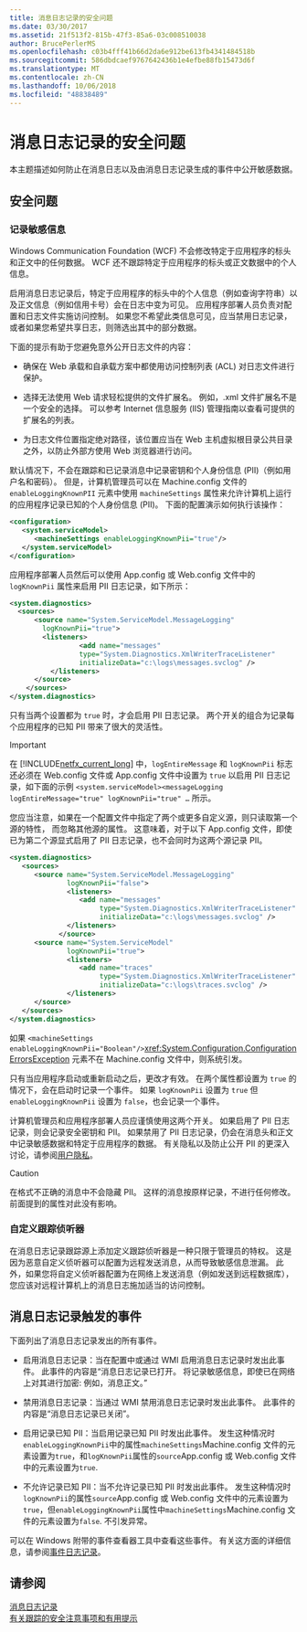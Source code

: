 ```yaml
---
title: 消息日志记录的安全问题
ms.date: 03/30/2017
ms.assetid: 21f513f2-815b-47f3-85a6-03c008510038
author: BrucePerlerMS
ms.openlocfilehash: c03b4fff41b66d2da6e912be613fb4341484518b
ms.sourcegitcommit: 586dbdcaef9767642436b1e4efbe88fb15473d6f
ms.translationtype: MT
ms.contentlocale: zh-CN
ms.lasthandoff: 10/06/2018
ms.locfileid: "48838489"
---
```

# <a name="security-concerns-for-message-logging"></a>消息日志记录的安全问题
本主题描述如何防止在消息日志以及由消息日志记录生成的事件中公开敏感数据。  
  
## <a name="security-concerns"></a>安全问题  
  
### <a name="logging-sensitive-information"></a>记录敏感信息  
 Windows Communication Foundation (WCF) 不会修改特定于应用程序的标头和正文中的任何数据。 WCF 还不跟踪特定于应用程序的标头或正文数据中的个人信息。  
  
 启用消息日志记录后，特定于应用程序的标头中的个人信息（例如查询字符串）以及正文信息（例如信用卡号）会在日志中变为可见。 应用程序部署人员负责对配置和日志文件实施访问控制。 如果您不希望此类信息可见，应当禁用日志记录，或者如果您希望共享日志，则筛选出其中的部分数据。  
  
 下面的提示有助于您避免意外公开日志文件的内容：  
  
-   确保在 Web 承载和自承载方案中都使用访问控制列表 (ACL) 对日志文件进行保护。  
  
-   选择无法使用 Web 请求轻松提供的文件扩展名。 例如，.xml 文件扩展名不是一个安全的选择。 可以参考 Internet 信息服务 (IIS) 管理指南以查看可提供的扩展名的列表。  
  
-   为日志文件位置指定绝对路径，该位置应当在 Web 主机虚拟根目录公共目录之外，以防止外部方使用 Web 浏览器进行访问。  
  
 默认情况下，不会在跟踪和已记录消息中记录密钥和个人身份信息 (PII)（例如用户名和密码）。 但是，计算机管理员可以在 Machine.config 文件的 `enableLoggingKnownPII` 元素中使用 `machineSettings` 属性来允许计算机上运行的应用程序记录已知的个人身份信息 (PII)。 下面的配置演示如何执行该操作：  
  
```xml  
<configuration>  
   <system.serviceModel>  
      <machineSettings enableLoggingKnownPii="true"/>  
   </system.serviceModel>  
</configuration>   
```  
  
 应用程序部署人员然后可以使用 App.config 或 Web.config 文件中的 `logKnownPii` 属性来启用 PII 日志记录，如下所示：  
  
```xml  
<system.diagnostics>  
  <sources>  
      <source name="System.ServiceModel.MessageLogging"  
        logKnownPii="true">  
        <listeners>  
                 <add name="messages"  
                 type="System.Diagnostics.XmlWriterTraceListener"  
                 initializeData="c:\logs\messages.svclog" />  
          </listeners>  
      </source>  
    </sources>  
</system.diagnostics>  
```  
  
 只有当两个设置都为 `true` 时，才会启用 PII 日志记录。 两个开关的组合为记录每个应用程序的已知 PII 带来了很大的灵活性。  
  
> [!IMPORTANT]
>  在 [!INCLUDE[netfx_current_long](../../../../includes/netfx-current-long-md.md)] 中，`logEntireMessage` 和 `logKnownPii` 标志还必须在 Web.config 文件或 App.config 文件中设置为 `true` 以启用 PII 日志记录，如下面的示例 `<system.serviceModel><messageLogging logEntireMessage="true" logKnownPii="true" …` 所示。  
  
 您应当注意，如果在一个配置文件中指定了两个或更多自定义源，则只读取第一个源的特性， 而忽略其他源的属性。 这意味着，对于以下 App.config 文件，即使已为第二个源显式启用了 PII 日志记录，也不会同时为这两个源记录 PII。  
  
```xml  
<system.diagnostics>  
   <sources>  
      <source name="System.ServiceModel.MessageLogging"  
              logKnownPii="false">  
              <listeners>  
                 <add name="messages"  
                      type="System.Diagnostics.XmlWriterTraceListener"  
                      initializeData="c:\logs\messages.svclog" />  
              </listeners>  
            </source>  
      <source name="System.ServiceModel"   
              logKnownPii="true">  
              <listeners>  
                 <add name="traces"  
                      type="System.Diagnostics.XmlWriterTraceListener"  
                      initializeData="c:\logs\traces.svclog" />  
              </listeners>  
      </source>  
   </sources>  
</system.diagnostics>  
```  
  
 如果 `<machineSettings enableLoggingKnownPii="Boolean"/>`<xref:System.Configuration.ConfigurationErrorsException> 元素不在 Machine.config 文件中，则系统引发。  
  
 只有当应用程序启动或重新启动之后，更改才有效。 在两个属性都设置为 `true` 的情况下，会在启动时记录一个事件。 如果 `logKnownPii` 设置为 `true` 但 `enableLoggingKnownPii` 设置为 `false`，也会记录一个事件。  
  
 计算机管理员和应用程序部署人员应谨慎使用这两个开关。 如果启用了 PII 日志记录，则会记录安全密钥和 PII。 如果禁用了 PII 日志记录，仍会在消息头和正文中记录敏感数据和特定于应用程序的数据。 有关隐私以及防止公开 PII 的更深入讨论，请参阅[用户隐私](https://go.microsoft.com/fwlink/?LinkID=94647)。  
  
> [!CAUTION]
>  在格式不正确的消息中不会隐藏 PII。 这样的消息按原样记录，不进行任何修改。 前面提到的属性对此没有影响。  
  
### <a name="custom-trace-listener"></a>自定义跟踪侦听器  
 在消息日志记录跟踪源上添加定义跟踪侦听器是一种只限于管理员的特权。 这是因为恶意自定义侦听器可以配置为远程发送消息，从而导致敏感信息泄漏。 此外，如果您将自定义侦听器配置为在网络上发送消息（例如发送到远程数据库），您应该对远程计算机上的消息日志施加适当的访问控制。  
  
## <a name="events-triggered-by-message-logging"></a>消息日志记录触发的事件  
 下面列出了消息日志记录发出的所有事件。  
  
-   启用消息日志记录：当在配置中或通过 WMI 启用消息日志记录时发出此事件。 此事件的内容是“消息日志记录已打开。 将记录敏感信息，即使已在网络上对其进行加密: 例如，消息正文。”  
  
-   禁用消息日志记录：当通过 WMI 禁用消息日志记录时发出此事件。 此事件的内容是“消息日志记录已关闭”。  
  
-   启用记录已知 PII：当启用记录已知 PII 时发出此事件。 发生这种情况时`enableLoggingKnownPii`中的属性`machineSettings`Machine.config 文件的元素设置为`true`，和`logKnownPii`属性的`source`App.config 或 Web.config 文件中的元素设置为`true`.  
  
-   不允许记录已知 PII：当不允许记录已知 PII 时发出此事件。 发生这种情况时`logKnownPii`的属性`source`App.config 或 Web.config 文件中的元素设置为`true`，但`enableLoggingKnownPii`属性中`machineSettings`Machine.config 文件的元素设置为`false`. 不引发异常。  
  
 可以在 Windows 附带的事件查看器工具中查看这些事件。 有关这方面的详细信息，请参阅[事件日志记录](../../../../docs/framework/wcf/diagnostics/event-logging/index.md)。  
  
## <a name="see-also"></a>请参阅  
 [消息日志记录](../../../../docs/framework/wcf/diagnostics/message-logging.md)  
 [有关跟踪的安全注意事项和有用提示](../../../../docs/framework/wcf/diagnostics/tracing/security-concerns-and-useful-tips-for-tracing.md)
